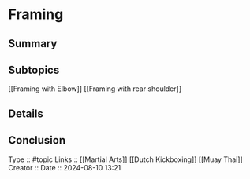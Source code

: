 # Framing

## Summary

## Subtopics

[[Framing with Elbow]]
[[Framing with rear shoulder]]
## Details

## Conclusion


Type :: #topic
Links :: [[Martial Arts]] [[Dutch Kickboxing]] [[Muay Thai]]
Creator ::
Date ::  2024-08-10 13:21